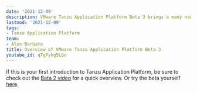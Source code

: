```yaml
---
date: '2021-12-09'
description: VMware Tanzu Application Platform Beta 3 brings a many new features and capabilities. Check out this video to get an overview of Tanzu Application Platform, as well as some of these new capabilities. 
lastmod: '2021-12-09'
tags:
- Tanzu Application Platform
team:
- Alex Barbato
title: Overview of VMware Tanzu Application Platform Beta 3
youtube_id: qTgPyhg5LQo
---
```


If this is your first introduction to Tanzu Application Platform, be sure to check out the [Beta 2 video](https://tanzu.vmware.com/application-platform) for a quick overview. Or try the beta yourself [here](https://tanzu.vmware.com/application-platform).
